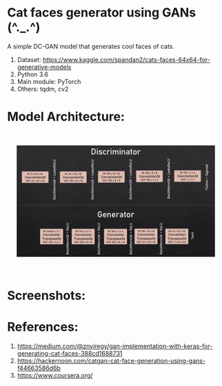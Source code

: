 # Cat faces generator using GANs (^._.^)

A simple DC-GAN model that generates cool faces of cats.

1. Dataset: https://www.kaggle.com/spandan2/cats-faces-64x64-for-generative-models
2. Python 3.6
2. Main module: PyTorch
4. Others: tqdm, cv2

# Model Architecture:

<br>
<p align="center"><img width="460" src="https://raw.githubusercontent.com/aryanjain28/Cat-faces-generator-using-GANs/main/CatModel.png"></p>
<br>

# Screenshots:

# References:

1. https://medium.com/@znyiregy/gan-implementation-with-keras-for-generating-cat-faces-388cd1688731
2. https://hackernoon.com/catgan-cat-face-generation-using-gans-f44663586d6b
3. https://www.coursera.org/

